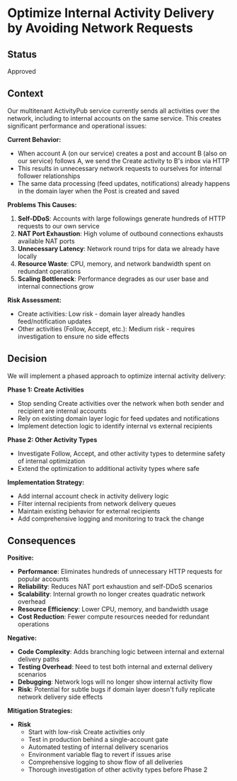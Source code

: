 # Optimize Internal Activity Delivery by Avoiding Network Requests

## Status

Approved

## Context

Our multitenant ActivityPub service currently sends all activities over the network, including to internal accounts on the same service. This creates significant performance and operational issues:

**Current Behavior:**
- When account A (on our service) creates a post and account B (also on our service) follows A, we send the Create activity to B's inbox via HTTP
- This results in unnecessary network requests to ourselves for internal follower relationships
- The same data processing (feed updates, notifications) already happens in the domain layer when the Post is created and saved

**Problems This Causes:**
1. **Self-DDoS**: Accounts with large followings generate hundreds of HTTP requests to our own service
2. **NAT Port Exhaustion**: High volume of outbound connections exhausts available NAT ports
3. **Unnecessary Latency**: Network round trips for data we already have locally
4. **Resource Waste**: CPU, memory, and network bandwidth spent on redundant operations
5. **Scaling Bottleneck**: Performance degrades as our user base and internal connections grow

**Risk Assessment:**
- Create activities: Low risk - domain layer already handles feed/notification updates
- Other activities (Follow, Accept, etc.): Medium risk - requires investigation to ensure no side effects

## Decision

We will implement a phased approach to optimize internal activity delivery:

**Phase 1: Create Activities**
- Stop sending Create activities over the network when both sender and recipient are internal accounts
- Rely on existing domain layer logic for feed updates and notifications
- Implement detection logic to identify internal vs external recipients

**Phase 2: Other Activity Types**
- Investigate Follow, Accept, and other activity types to determine safety of internal optimization
- Extend the optimization to additional activity types where safe

**Implementation Strategy:**
- Add internal account check in activity delivery logic
- Filter internal recipients from network delivery queues
- Maintain existing behavior for external recipients
- Add comprehensive logging and monitoring to track the change

## Consequences

**Positive:**
- **Performance**: Eliminates hundreds of unnecessary HTTP requests for popular accounts
- **Reliability**: Reduces NAT port exhaustion and self-DDoS scenarios  
- **Scalability**: Internal growth no longer creates quadratic network overhead
- **Resource Efficiency**: Lower CPU, memory, and bandwidth usage
- **Cost Reduction**: Fewer compute resources needed for redundant operations

**Negative:**
- **Code Complexity**: Adds branching logic between internal and external delivery paths
- **Testing Overhead**: Need to test both internal and external delivery scenarios
- **Debugging**: Network logs will no longer show internal activity flow
- **Risk**: Potential for subtle bugs if domain layer doesn't fully replicate network delivery side effects

**Mitigation Strategies:**
  - **Risk**
    - Start with low-risk Create activities only
    - Test in production behind a single-account gate
    - Automated testing of internal delivery scenarios
    - Environment variable flag to revert if issues arise
    - Comprehensive logging to show flow of all deliveries
    - Thorough investigation of other activity types before Phase 2
